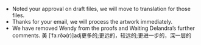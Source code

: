 - Noted your approval on draft files, we will move to translation for those files.
- Thanks for your email, we will process the artwork immediately.
- We have removed Wendy from the proofs and Waiting Delandra’s further comments.  美 [ˈfɜ:rðə(r)]adj更多的;更远的，较远的;更进一步的，深一层的
